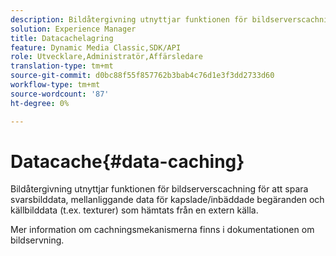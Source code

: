 ```yaml
---
description: Bildåtergivning utnyttjar funktionen för bildserverscachning för att spara svarsbilddata, mellanliggande data för kapslade/inbäddade begäranden och källbilddata (t.ex. texturer) som hämtats från en extern källa.
solution: Experience Manager
title: Datacachelagring
feature: Dynamic Media Classic,SDK/API
role: Utvecklare,Administratör,Affärsledare
translation-type: tm+mt
source-git-commit: d0bc88f55f857762b3bab4c76d1e3f3dd2733d60
workflow-type: tm+mt
source-wordcount: '87'
ht-degree: 0%

---
```



# Datacache{#data-caching}

Bildåtergivning utnyttjar funktionen för bildserverscachning för att spara svarsbilddata, mellanliggande data för kapslade/inbäddade begäranden och källbilddata (t.ex. texturer) som hämtats från en extern källa.

Mer information om cachningsmekanismerna finns i dokumentationen om bildservning.
